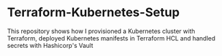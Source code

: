 # Terraform-Kubernetes-Setup
This repository shows how I provisioned a Kubernetes cluster with Terraform, deployed Kubernetes manifests in Terraform HCL and handled secrets with Hashicorp's Vault
